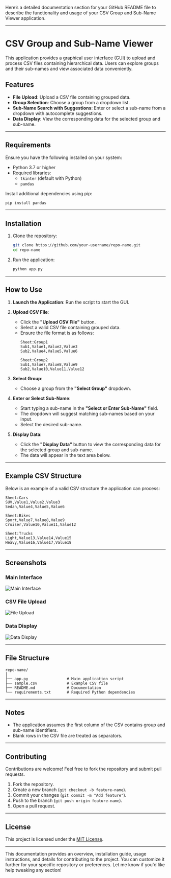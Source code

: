 Here’s a detailed documentation section for your GitHub README file to describe the functionality and usage of your CSV Group and Sub-Name Viewer application. 

---

# CSV Group and Sub-Name Viewer

This application provides a graphical user interface (GUI) to upload and process CSV files containing hierarchical data. Users can explore groups and their sub-names and view associated data conveniently.

## Features

- **File Upload**: Upload a CSV file containing grouped data.
- **Group Selection**: Choose a group from a dropdown list.
- **Sub-Name Search with Suggestions**: Enter or select a sub-name from a dropdown with autocomplete suggestions.
- **Data Display**: View the corresponding data for the selected group and sub-name.

---

## Requirements

Ensure you have the following installed on your system:

- Python 3.7 or higher
- Required libraries:
  - `tkinter` (default with Python)
  - `pandas`

Install additional dependencies using pip:
```bash
pip install pandas
```

---

## Installation

1. Clone the repository:
   ```bash
   git clone https://github.com/your-username/repo-name.git
   cd repo-name
   ```

2. Run the application:
   ```bash
   python app.py
   ```

---

## How to Use

1. **Launch the Application**:
   Run the script to start the GUI.

2. **Upload CSV File**:
   - Click the **"Upload CSV File"** button.
   - Select a valid CSV file containing grouped data.
   - Ensure the file format is as follows:
     ```
     Sheet:Group1
     Sub1,Value1,Value2,Value3
     Sub2,Value4,Value5,Value6

     Sheet:Group2
     Sub1,Value7,Value8,Value9
     Sub2,Value10,Value11,Value12
     ```

3. **Select Group**:
   - Choose a group from the **"Select Group"** dropdown.

4. **Enter or Select Sub-Name**:
   - Start typing a sub-name in the **"Select or Enter Sub-Name"** field.
   - The dropdown will suggest matching sub-names based on your input.
   - Select the desired sub-name.

5. **Display Data**:
   - Click the **"Display Data"** button to view the corresponding data for the selected group and sub-name.
   - The data will appear in the text area below.

---

## Example CSV Structure

Below is an example of a valid CSV structure the application can process:

```
Sheet:Cars
SUV,Value1,Value2,Value3
Sedan,Value4,Value5,Value6

Sheet:Bikes
Sport,Value7,Value8,Value9
Cruiser,Value10,Value11,Value12

Sheet:Trucks
Light,Value13,Value14,Value15
Heavy,Value16,Value17,Value18
```

---

## Screenshots

### Main Interface
![Main Interface](https://via.placeholder.com/600x400?text=Main+Interface)

### CSV File Upload
![File Upload](https://via.placeholder.com/600x400?text=File+Upload)

### Data Display
![Data Display](https://via.placeholder.com/600x400?text=Data+Display)

---

## File Structure

```
repo-name/
│
├── app.py                 # Main application script
├── sample.csv             # Example CSV file
├── README.md              # Documentation
└── requirements.txt       # Required Python dependencies
```

---

## Notes

- The application assumes the first column of the CSV contains group and sub-name identifiers.
- Blank rows in the CSV file are treated as separators.

---

## Contributing

Contributions are welcome! Feel free to fork the repository and submit pull requests.

1. Fork the repository.
2. Create a new branch (`git checkout -b feature-name`).
3. Commit your changes (`git commit -m "Add feature"`).
4. Push to the branch (`git push origin feature-name`).
5. Open a pull request.

---

## License

This project is licensed under the [MIT License](LICENSE).

--- 

This documentation provides an overview, installation guide, usage instructions, and details for contributing to the project. You can customize it further for your specific repository or preferences. Let me know if you'd like help tweaking any section!
